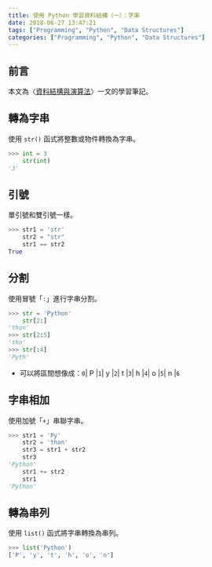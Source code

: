 ```yaml
---
title: 使用 Python 學習資料結構（一）：字串
date: 2018-06-27 13:47:21
tags: ["Programming", "Python", "Data Structures"]
categories: ["Programming", "Python", "Data Structures"]
---
```


## 前言

本文為〈[資料結構與演算法](https://legacy.gitbook.com/book/yuanbin/algorithm/details/zh-tw)〉一文的學習筆記。

## 轉為字串

使用 `str()` 函式將整數或物件轉換為字串。

```py
>>> int = 3
    str(int)
'3'
```

## 引號

單引號和雙引號一樣。

```py
>>> str1 = 'str'
    str2 = "str"
    str1 == str2
True
```

## 分割

使用冒號「`:`」進行字串分割。

```py
>>> str = 'Python'
    str[2:]
'thon'
>>> str[2:5]
'tho'
>>> str[:4]
'Pyth'
```

- 可以將區間想像成：`0`| P |`1`| y |`2`| t |`3`| h |`4`| o |`5`| n |`6`

## 字串相加

使用加號「`+`」串聯字串。

```py
>>> str1 = 'Py'
    str2 = 'thon'
    str3 = str1 + str2
    str3
'Python'
    str1 += str2
    str1
'Python'
```

## 轉為串列

使用 `list()` 函式將字串轉換為串列。

```py
>>> list('Python')
['P', 'y', 't', 'h', 'o', 'n']
```
